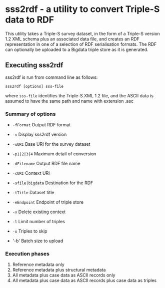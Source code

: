 sss2rdf - a utility to convert Triple-S data to RDF
=======

This utility takes a Triple-S survey dataset, in the form of a Triple-S version 1.2 XML schema
plus an associated data file, and creates an RDF representation in one of a selection of RDF serialisation formats.
The RDF can optionally be uploaded to a Bigdata triple store as it is generated.

Executing sss2rdf
-----------------

sss2rdf is run from command line as follows:

```
sss2rdf [options] sss-file
```

where `sss-file` identifies the Triple-S XML 1.2 file, and the ASCII data is assumed to have the same
path and name with extension .asc

### Summary of options

* `-fFormat` Output RDF format

* `-v` Display sss2rdf version

* `-uURI` Base URI for the survey dataset

* `-p1|2|3|4` Maximum detail of conversion

* `-dFilename` Output RDF file name

* `-cURI` Context URI

* `-sfile|bigdata` Destination for the RDF

* `-tTitle` Dataset title

* `-eEndpoint` Endpoint of triple store

* `-x` Delete existing context

* `-l` Limit number of triples

* `-o` Triples to skip

* '-b' Batch size to upload

### Execution phases

1. Reference metadata only
2. Reference metadata plus structural metadata
3. All metadata plus case data as ASCII records only
4. All metadata plus case data as ASCII records plus case data as triples
